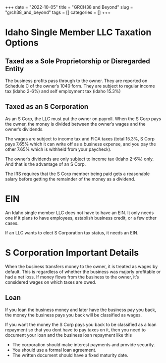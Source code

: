 +++ 
date = "2022-10-05"
title = "GRCH38 and Beyond"
slug = "grch38_and_beyond"
tags = []
categories = []
+++

# Idaho Single Member LLC Taxation Options

## Taxed as a Sole Proprietorship or Disregarded Entity

The business profits pass through to the owner. They are reported on Schedule C of the owner’s 1040 form. They are subject to regular income tax (idaho 2-6%) and self employment tax (idaho 15.3%)

## Taxed as an S Corporation

As an S Corp, the LLC must put the owner on payroll. When the S Corp pays the owner, the money is divided between the owner’s wages and the owner’s dividends. 

The wages are subject to income tax and FICA taxes (total 15.3%, S Corp pays 7.65% which it can write off as a business expense, and you pay the other 7.65% which is withheld from your paycheck).

The owner’s dividends are only subject to income tax (Idaho 2-6%) only. And that is the advantage of an S Corp. 

The IRS requires that the S Corp member being paid gets a reasonable salary before getting the remainder of the money as a dividend.

# EIN

An Idaho single member LLC does not have to have an EIN. It only needs one if it plans to have employees, establish business credit, or a few other cases.

If an LLC wants to elect S Corporation tax status, it needs an EIN.


# S Corporation Important Details 

When the business transfers money to the owner, it is treated as wages by default. This is regardless of whether the business was majorly profitable or had a net loss. If money flows from the business to the owner, it’s considered wages on which taxes are owed.

## Loan

If you loan the business money and later have the business pay you back, the money the business pays you back will be classified as wages. 

If you want the money the S Corp pays you back to be classified as a loan repayment so that you dont have to pay taxes on it, then you need to document your loan and the business loan repayment like this

- The corporation should make interest payments and provide security.
- You should use a formal loan agreement.
- The written document should have a fixed maturity date.
